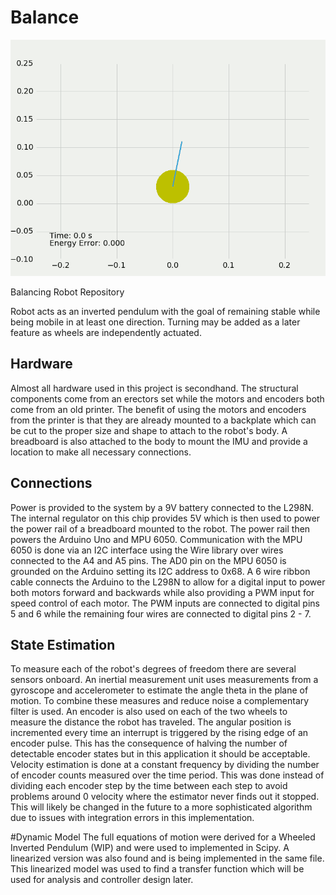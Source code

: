 # Balance
![WIP Gif](./Images/WIP_Dynamics.gif)

Balancing Robot Repository

Robot acts as an inverted pendulum with the goal of remaining stable while being mobile in at least one direction. Turning may be added as a later feature as wheels are independently actuated.

## Hardware
Almost all hardware used in this project is secondhand. The structural components come from an erectors set while the motors and encoders both come from an old printer. The benefit of using the motors and encoders from the printer is that they are already mounted to a backplate which can be cut to the proper size and shape to attach to the robot's body. A breadboard is also attached to the body to mount the IMU and provide a location to make all necessary connections.

## Connections
Power is provided to the system by a 9V battery connected to the L298N. The internal regulator on this chip provides 5V which is then used to power the power rail of a breadboard mounted to the robot. The power rail then powers the Arduino Uno and MPU 6050. Communication with the MPU 6050 is done via an I2C interface using the Wire library over wires connected to the A4 and A5 pins. The AD0 pin on the MPU 6050 is grounded on the Arduino setting its I2C address to 0x68. A 6 wire ribbon cable connects the Arduino to the L298N to allow for a digital input to power both motors forward and backwards while also providing a PWM input for speed control of each motor. The PWM inputs are connected to digital pins 5 and 6 while the remaining four wires are connected to digital pins 2 - 7.

## State Estimation
To measure each of the robot's degrees of freedom there are several sensors onboard. An inertial measurement unit uses measurements from a gyroscope and accelerometer to estimate the angle theta in the plane of motion. To combine these measures and reduce noise a complementary filter is used. An encoder is also used on each of the two wheels to measure the distance the robot has traveled. The angular position is incremented every time an interrupt is triggered by the rising edge of an encoder pulse. This has the consequence of halving the number of detectable encoder states but in this application it should be acceptable. Velocity estimation is done at a constant frequency by dividing the number of encoder counts measured over the time period. This was done instead of dividing each encoder step by the time between each step to avoid problems around 0 velocity where the estimator never finds out it stopped. This will likely be changed in the future to a more sophisticated algorithm due to issues with integration errors in this implementation.

#Dynamic Model
The full equations of motion were derived for a Wheeled Inverted Pendulum (WIP) and were used to implemented in Scipy. A linearized version was also found and is being implemented in the same file. This linearized model was used to find a transfer function which will be used for analysis and controller design later.
